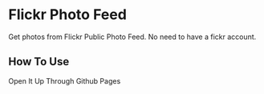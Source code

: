 # Flickr Photo Feed
Get photos from Flickr Public Photo Feed. No need to have a fickr account.

## How To Use
Open It Up Through Github Pages
